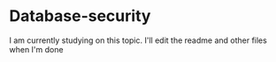# Database-security

I am currently studying on this topic. I'll edit the readme and other files when I'm done
